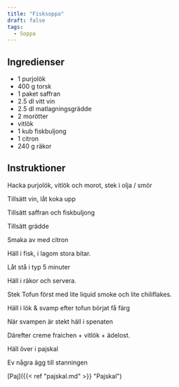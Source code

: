 ```yaml
---
title: "Fisksoppa"
draft: false
tags:
  - Soppa
---
```


## Ingredienser
- 1 purjolök
- 400 g torsk
- 1 paket saffran
- 2.5 dl vitt vin
- 2.5 dl matlagningsgrädde
- 2 morötter
- vitlök
- 1 kub fiskbuljong
- 1 citron
- 240 g räkor

## Instruktioner
Hacka purjolök, vitlök och morot, stek i olja / smör

Tillsätt vin, låt koka upp

Tillsätt saffran och fiskbuljong

Tillsätt grädde

Smaka av med citron

Häll i fisk, i lagom stora bitar.

Låt stå i typ 5 minuter

Häll i räkor och servera.

Stek Tofun först med lite liquid smoke och lite chiliflakes.

Häll i lök & svamp efter tofun börjat få färg

När svampen är stekt häll i spenaten

Därefter creme fraichen + vitlök + ädelost.

Häll över i pajskal

Ev några ägg till stanningen

[Paj]({{< ref "pajskal.md" >}} "Pajskal")
